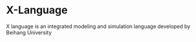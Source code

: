 # X-Language
X language is an integrated modeling and simulation language developed by Beihang University


